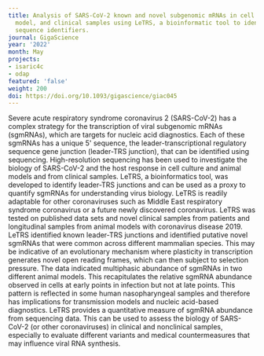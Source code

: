 ```yaml
---
title: Analysis of SARS-CoV-2 known and novel subgenomic mRNAs in cell culture, animal
  model, and clinical samples using LeTRS, a bioinformatic tool to identify unique
  sequence identifiers.
journal: GigaScience
year: '2022'
month: May
projects:
- isaric4c
- odap
featured: 'false'
weight: 200
doi: https://doi.org/10.1093/gigascience/giac045
---
```


Severe acute respiratory syndrome coronavirus 2 (SARS-CoV-2) has a complex strategy for the transcription of viral subgenomic mRNAs (sgmRNAs), which are targets for nucleic acid diagnostics. Each of these sgmRNAs has a unique 5' sequence, the leader-transcriptional regulatory sequence gene junction (leader-TRS junction), that can be identified using sequencing. High-resolution sequencing has been used to investigate the biology of SARS-CoV-2 and the host response in cell culture and animal models and from clinical samples. LeTRS, a bioinformatics tool, was developed to identify leader-TRS junctions and can be used as a proxy to quantify sgmRNAs for understanding virus biology. LeTRS is readily adaptable for other coronaviruses such as Middle East respiratory syndrome coronavirus or a future newly discovered coronavirus. LeTRS was tested on published data sets and novel clinical samples from patients and longitudinal samples from animal models with coronavirus disease 2019. LeTRS identified known leader-TRS junctions and identified putative novel sgmRNAs that were common across different mammalian species. This may be indicative of an evolutionary mechanism where plasticity in transcription generates novel open reading frames, which can then subject to selection pressure. The data indicated multiphasic abundance of sgmRNAs in two different animal models. This recapitulates the relative sgmRNA abundance observed in cells at early points in infection but not at late points. This pattern is reflected in some human nasopharyngeal samples and therefore has implications for transmission models and nucleic acid-based diagnostics. LeTRS provides a quantitative measure of sgmRNA abundance from sequencing data. This can be used to assess the biology of SARS-CoV-2 (or other coronaviruses) in clinical and nonclinical samples, especially to evaluate different variants and medical countermeasures that may influence viral RNA synthesis.